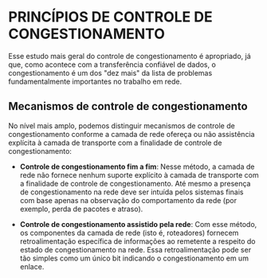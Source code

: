 # PRINCÍPIOS DE CONTROLE DE CONGESTIONAMENTO

Esse estudo mais geral do controle de congestionamento é apropriado, já que, como acontece com a transferência confiável de dados, o congestionamento é um dos "dez mais" da lista de problemas fundamentalmente importantes no trabalho em rede.

## Mecanismos de controle de congestionamento

No nível mais amplo, podemos distinguir mecanismos de controle de congestionamento conforme a camada de rede ofereça ou não assistência explícita à camada de transporte com a finalidade de controle de congestionamento:

- **Controle de congestionamento fim a fim**: Nesse método, a camada de rede não fornece nenhum suporte explícito à camada de transporte com a finalidade de controle de congestionamento. Até mesmo a presença de congestionamento na rede deve ser intuída pelos sistemas finais com base apenas na observação do comportamento da rede (por exemplo, perda de pacotes e atraso).

- **Controle de congestionamento assistido pela rede**: Com esse método, os componentes da camada de rede (isto é, roteadores) fornecem retroalimentação específica de informações ao remetente a respeito do estado de congestionamento na rede. Essa retroalimentação pode ser tão simples como um único bit indicando o congestionamento em um enlace.
